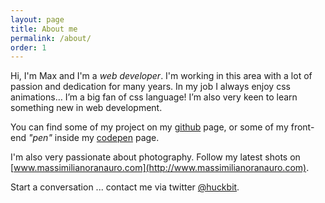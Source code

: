 ```yaml
---
layout: page
title: About me
permalink: /about/
order: 1
---
```

<!-- ![me](https://gitlab.com/huckbit/blog-images/raw/346c592a6dc58413630b9e5f04a1d9e3c1bddea9/pages-img/max.jpg){: .image--left .max-photo} -->

Hi, I'm Max and I'm a *web developer*.  I'm working in this area with a lot of passion and dedication for many years. In my job I always enjoy css animations… I’m a big fan of css language! I’m also very keen to learn something new in web development.

You can find some of my project on my [github](https://github.com/huckbit) page, or some of my front-end _"pen"_ inside my [codepen](http://codepen.io/huckbit/) page.

I'm also very passionate about photography. Follow my latest shots on [www.massimilianoranauro.com](http://www.massimilianoranauro.com).

Start a conversation ... contact me via twitter [@huckbit](https://twitter.com/@huckbit).
